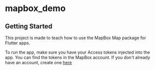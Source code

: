 # mapbox_demo

## Getting Started

This project is made to teach how to use the MapBox Map package for Flutter apps.

To run the app, make sure you have your Access tokens injected into the app. 
You can find the tokens in the MapBox account.
If you don't already have an account, create one [here](https://account.mapbox.com/auth/signup/)
